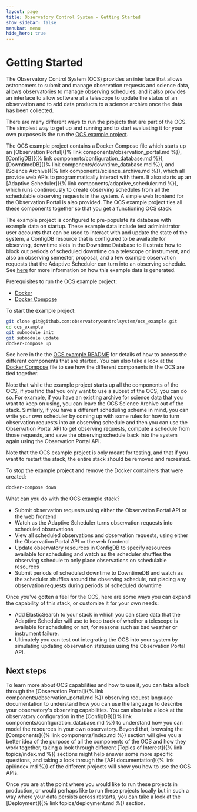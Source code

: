 ```yaml
---
layout: page
title: Observatory Control System - Getting Started
show_sidebar: false
menubar: menu
hide_hero: true
---
```


# Getting Started

The Observatory Control System (OCS) provides an interface that allows astronomers to submit and manage observation requests and science data, allows observatories to manage observing schedules, and it also provides an interface to allow software at a telescope to update the status of an observation and to add data products to a science archive once the data has been collected.

There are many different ways to run the projects that are part of the OCS. The simplest way to get up and running and to start evaluating it for your own purposes is the run the [OCS example project](https://github.com/observatorycontrolsystem/ocs_example).

The OCS example project contains a Docker Compose file which starts up an [Observation Portal]({% link components/observation_portal.md %}), [ConfigDB]({% link components/configuration_database.md %}), [DowntimeDB]({% link components/downtime_database.md %}), and [Science Archive]({% link components/science_archive.md %}), which all provide web APIs to programmatically interact with them. It also starts up an [Adaptive Scheduler]({% link components/adaptive_scheduler.md %}), which runs continuously to create observing schedules from all the schedulable observing requests in the system. A simple web frontend for the Observation Portal is also provided. The OCS example project ties all these components together so that you get a functioning OCS stack.

The example project is configured to pre-populate its database with example data on startup. These example data include test administrator user accounts that can be used to interact with and update the state of the system, a ConfigDB resource that is configured to be available for observing, downtime slots in the Downtime Database to illustrate how to block out periods of scheduled downtime on a telescope or instrument, and also an observing semester, proposal, and a few example observation requests that the Adaptive Scheduler can turn into an observing schedule. See [here](https://github.com/observatorycontrolsystem/ocs_example#example-data) for more information on how this example data is generated.

Prerequisites to run the OCS example project:
- [Docker](https://docs.docker.com/get-docker/)
- [Docker Compose](https://docs.docker.com/compose/)

To start the example project:
```bash
git clone git@github.com:observatorycontrolsystem/ocs_example.git
cd ocs_example
git submodule init
git submodule update
docker-compose up
```

See here in the the [OCS example README](https://github.com/observatorycontrolsystem/ocs_example/blob/main/README.md#running-the-example) for details of how to access the different components that are started. You can also take a look at the [Docker Compose](https://github.com/observatorycontrolsystem/ocs_example/blob/main/docker-compose.yml) file to see how the different components in the OCS are tied together.

Note that while the example project starts up all the components of the OCS, if you find that you only want to use a subset of the OCS, you can do so. For example, if you have an existing archive for science data that you want to keep on using, you can leave the OCS Science Archive out of the stack. Similarly, if you have a different scheduling scheme in mind, you can write your own scheduler by coming up with some rules for how to turn observation requests into an observing schedule and then you can use the Observation Portal API to get observing requests, compute a schedule from those requests, and save the observing schedule back into the system again using the Observation Portal API.

Note that the OCS example project is only meant for testing, and that if you want to restart the stack, the entire stack should be removed and recreated.

To stop the example project and remove the Docker containers that were created:

```bash
docker-compose down
```

What can you do with the OCS example stack?
- Submit observation requests using either the Observation Portal API or the web frontend
- Watch as the Adaptive Scheduler turns observation requests into scheduled observations
- View all scheduled observations and observation requests, using either the Observation Portal API or the web frontend
- Update observatory resources in ConfigDB to specify resources available for scheduling and watch as the scheduler shuffles the observing schedule to only place observations on schedulable resources
- Submit periods of scheduled downtime to DowntimeDB and watch as the scheduler shuffles around the observing schedule, not placing any observation requests during periods of scheduled downtime

Once you've gotten a feel for the OCS, here are some ways you can expand the capability of this stack, or customize it for your own needs:
- Add ElasticSearch to your stack in which you can store data that the Adaptive Scheduler will use to keep track of whether a telescope is available for scheduling or not, for reasons such as bad weather or instrument failure.
- Ultimately you can test out integrating the OCS into your system by simulating updating observation statuses using the Observation Portal API.

## Next steps

To learn more about OCS capabilities and how to use it, you can take a look through the [Observation Portal]({% link components/observation_portal.md %}) observing request language documentation to understand how you can use the language to describe your observatory's observing capabilities. You can also take a look at the observatory configuration in the [ConfigDB]({% link components/configuration_database.md %}) to understand how you can model the resources in your own observatory. Beyond that, browsing the [Components]({% link components/index.md %}) section will give you a better idea of the purpose of all the components of the OCS and how they work together, taking a look through different [Topics of Interest]({% link topics/index.md %}) sections might help answer some more specific questions, and taking a look through the [API documentation]({% link api/index.md %}) of the different projects will show you how to use the OCS APIs.

Once you are at the point where you would like to run these projects in production, or would perhaps like to run these projects locally but in such a way where your data persists across restarts, you can take a look at the [Deployment]({% link topics/deployment.md %}) section.
